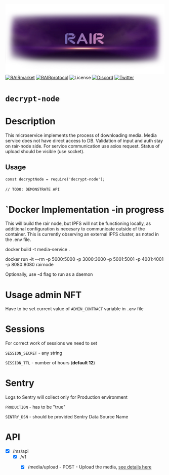 ![Banner](../assets/img/banner.webp)
[![RAIRmarket](https://img.shields.io/badge/RAIR-market-C67FD1)](https://rair.market)
[![RAIRprotocol](https://img.shields.io/badge/RAIR-protocol-C67FD1)](https://rairprotocol.org)
![License](https://img.shields.io/badge/License-Apache2.0-yellow)
[![Discord](https://img.shields.io/badge/Discord-4950AF)](https://discord.gg/vuBUfB7w)
[![Twitter](https://img.shields.io/twitter/follow/rairprotocol)](https://twitter.com/rairprotocol)


# `decrypt-node`

# Description

This microservice implements the process of downloading media. 
Media service does not have direct access to DB.
Validation of input and auth stay on rair-node side.
For service communication use axios request.
Status of upload should be visible (use socket).

## Usage

```
const decryptNode = require('decrypt-node');

// TODO: DEMONSTRATE API
```

# `Docker Implementation -in progress

This will build the rair node, but IPFS will not be functioning locally, as additional configuration is necesary to communicate outside of the container.  This is currently observing an external IPFS cluster, as noted in the .env file.

docker build -t media-service .

docker run -it --rm -p 5000:5000 -p 3000:3000 -p 5001:5001 -p 4001:4001 -p 8080:8080 rairnode

Optionally, use -d flag to run as a daemon


# Usage admin NFT

Have to be set current value of `ADMIN_CONTRACT` variable in `.env` file 


# Sessions

For correct work of sessions we need to set

`SESSION_SECRET` - any string

`SESSION_TTL` - number of hours (**default 12**)


# Sentry

Logs to Sentry will collect only for Production environment

`PRODUCTION` - has to be "true"

`SENTRY_DSN` - should be provided Sentry Data Source Name

# API

* [x] /ms/api
    * [x] /v1
      * [x] /media/upload - POST - Upload the media, [see details here](readme/upload_media.md)
    

